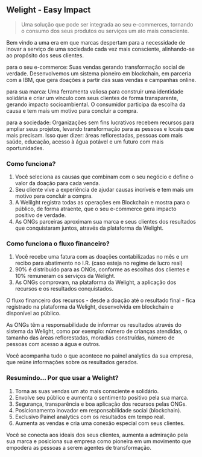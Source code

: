 ## Welight - Easy Impact

> Uma solução que pode ser integrada ao seu e-commerces, tornando o consumo dos seus produtos ou serviços um ato mais consciente.

Bem vindo a uma era em que marcas despertam para a necessidade de inovar a serviço de uma sociedade
cada vez mais consciente, alinhando-se ao propósito dos seus clientes.

para o seu e-commerce: Suas vendas gerando transformação social de verdade. Desenvolvemos um sistema pioneiro em blockchain, em parceria com a IBM, que gera doações a partir das suas vendas e campanhas online.

para sua marca: Uma ferramenta valiosa para construir uma identidade solidária e criar um vínculo com seus clientes de forma transparente, gerando impacto socioambiental. O consumidor participa da escolha da causa e tem mais
um motivo para concluir a compra.

para a sociedade: Organizações sem fins lucrativos recebem recursos para ampliar seus projetos, levando transformação para as pessoas e locais que mais precisam. Isso quer dizer: áreas reflorestadas, pessoas com mais
saúde, educação, acesso à água potável e um futuro com mais oportunidades.

### Como funciona?

1. Você seleciona as causas que combinam com o seu negócio e define o valor da doação para cada venda.
2. Seu cliente vive a experiência de ajudar causas incríveis e tem mais um motivo para concluir a compra.
3. A Welilght registra todas as operações em Blockchain e mostra para o público, de forma atraente, que o seu e-commerce  gera impacto positivo de verdade.
4. As ONGs parceiras aproximam sua marca e seus clientes dos resultados que conquistaram juntos, através da plataforma da Welight.

### Como funciona o fluxo financeiro?

1. Você recebe uma fatura com as doações contabilizadas no mês e um recibo para abatimento no I.R. (caso esteja no regime de lucro real)
2. 90% é distribuido para as ONGs, conforme as escolhas dos clientes e 10% remuneram os serviços da Welight.
3. As ONGs comprovam, na plataforma da Welight, a aplicação dos recursos e os resultados conquistados.

O fluxo financeiro dos recursos - desde a doação até o resultado final - fica registrado na plataforma da Welight, desenvolvida em blockchain e disponível ao público.

As ONGs têm a responsabilidade de informar os resultados através do sistema da Welight, como por exemplo: número de crianças atendidas, o tamanho das áreas reflorestadas, moradias construídas, número de pessoas com acesso a água e outros.

Você acompanha tudo o que acontece no painel analytics da sua empresa, que reúne informações sobre os resultados gerados.

### Resumindo... Por que usar a Welight?

1. Torna as suas vendas um ato mais consciente e solidário.
2. Envolve seu público e aumenta o sentimento positivo pela sua marca.
3. Segurança, transparência e boa aplicação dos recursos pelas ONGs.
4. Posicionamento inovador em responsabilidade social (blockchain).
5. Exclusivo Painel analytics com os resultados em tempo real.
6. Aumenta as vendas e cria uma conexão especial com seus clientes.

Você se conecta aos ideais dos seus clientes, aumenta a admiração pela sua marca e posiciona sua empresa como
pioneira em um movimento que empodera as pessoas a serem agentes de transformação.
